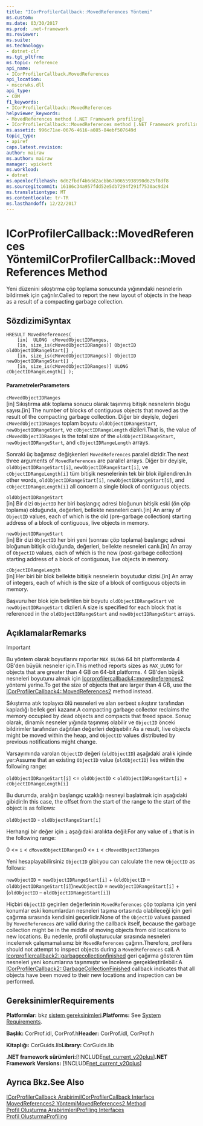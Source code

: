 ```yaml
---
title: "ICorProfilerCallback::MovedReferences Yöntemi"
ms.custom: 
ms.date: 03/30/2017
ms.prod: .net-framework
ms.reviewer: 
ms.suite: 
ms.technology:
- dotnet-clr
ms.tgt_pltfrm: 
ms.topic: reference
api_name:
- ICorProfilerCallback.MovedReferences
api_location:
- mscorwks.dll
api_type:
- COM
f1_keywords:
- ICorProfilerCallback::MovedReferences
helpviewer_keywords:
- MovedReferences method [.NET Framework profiling]
- ICorProfilerCallback::MovedReferences method [.NET Framework profiling]
ms.assetid: 996c71ae-0676-4616-a085-84ebf507649d
topic_type:
- apiref
caps.latest.revision: 
author: mairaw
ms.author: mairaw
manager: wpickett
ms.workload:
- dotnet
ms.openlocfilehash: 6d62fbdf4b6dd2acbb67b0655938990d625f8df8
ms.sourcegitcommit: 16186c34a957fdd52e5db7294f291f7530ac9d24
ms.translationtype: MT
ms.contentlocale: tr-TR
ms.lasthandoff: 12/22/2017
---
```

# <a name="icorprofilercallbackmovedreferences-method"></a><span data-ttu-id="07ffe-102">ICorProfilerCallback::MovedReferences Yöntemi</span><span class="sxs-lookup"><span data-stu-id="07ffe-102">ICorProfilerCallback::MovedReferences Method</span></span>
<span data-ttu-id="07ffe-103">Yeni düzenini sıkıştırma çöp toplama sonucunda yığınındaki nesnelerin bildirmek için çağrılır.</span><span class="sxs-lookup"><span data-stu-id="07ffe-103">Called to report the new layout of objects in the heap as a result of a compacting garbage collection.</span></span>  
  
## <a name="syntax"></a><span data-ttu-id="07ffe-104">Sözdizimi</span><span class="sxs-lookup"><span data-stu-id="07ffe-104">Syntax</span></span>  
  
```  
HRESULT MovedReferences(  
    [in]  ULONG  cMovedObjectIDRanges,  
    [in, size_is(cMovedObjectIDRanges)] ObjectID oldObjectIDRangeStart[] ,  
    [in, size_is(cMovedObjectIDRanges)] ObjectID newObjectIDRangeStart[] ,  
    [in, size_is(cMovedObjectIDRanges)] ULONG    cObjectIDRangeLength[] );  
```  
  
#### <a name="parameters"></a><span data-ttu-id="07ffe-105">Parametreler</span><span class="sxs-lookup"><span data-stu-id="07ffe-105">Parameters</span></span>  
 `cMovedObjectIDRanges`  
 <span data-ttu-id="07ffe-106">[in] Sıkıştırma atık toplama sonucu olarak taşınmış bitişik nesnelerin bloğu sayısı.</span><span class="sxs-lookup"><span data-stu-id="07ffe-106">[in] The number of blocks of contiguous objects that moved as the result of the compacting garbage collection.</span></span> <span data-ttu-id="07ffe-107">Diğer bir deyişle, değeri `cMovedObjectIDRanges` toplam boyutu `oldObjectIDRangeStart`, `newObjectIDRangeStart`, ve `cObjectIDRangeLength` dizileri.</span><span class="sxs-lookup"><span data-stu-id="07ffe-107">That is, the value of `cMovedObjectIDRanges` is the total size of the `oldObjectIDRangeStart`, `newObjectIDRangeStart`, and `cObjectIDRangeLength` arrays.</span></span>  
  
 <span data-ttu-id="07ffe-108">Sonraki üç bağımsız değişkenleri `MovedReferences` paralel dizidir.</span><span class="sxs-lookup"><span data-stu-id="07ffe-108">The next three arguments of `MovedReferences` are parallel arrays.</span></span> <span data-ttu-id="07ffe-109">Diğer bir deyişle, `oldObjectIDRangeStart[i]`, `newObjectIDRangeStart[i]`, ve `cObjectIDRangeLength[i]` tüm bitişik nesnelerinin tek bir blok ilgilendiren.</span><span class="sxs-lookup"><span data-stu-id="07ffe-109">In other words, `oldObjectIDRangeStart[i]`, `newObjectIDRangeStart[i]`, and `cObjectIDRangeLength[i]` all concern a single block of contiguous objects.</span></span>  
  
 `oldObjectIDRangeStart`  
 <span data-ttu-id="07ffe-110">[in] Bir dizi `ObjectID` her biri başlangıç adresi bloğunun bitişik eski (ön çöp toplama) olduğunda, değerleri, bellekte nesneleri canlı.</span><span class="sxs-lookup"><span data-stu-id="07ffe-110">[in] An array of `ObjectID` values, each of which is the old (pre-garbage collection) starting address of a block of contiguous, live objects in memory.</span></span>  
  
 `newObjectIDRangeStart`  
 <span data-ttu-id="07ffe-111">[in] Bir dizi `ObjectID` her biri yeni (sonrası çöp toplama) başlangıç adresi bloğunun bitişik olduğunda, değerleri, bellekte nesneleri canlı.</span><span class="sxs-lookup"><span data-stu-id="07ffe-111">[in] An array of `ObjectID` values, each of which is the new (post-garbage collection) starting address of a block of contiguous, live objects in memory.</span></span>  
  
 `cObjectIDRangeLength`  
 <span data-ttu-id="07ffe-112">[in] Her biri bir blok bellekte bitişik nesnelerin boyutudur dizisi.</span><span class="sxs-lookup"><span data-stu-id="07ffe-112">[in] An array of integers, each of which is the size of a block of contiguous objects in memory.</span></span>  
  
 <span data-ttu-id="07ffe-113">Başvuru her blok için belirtilen bir boyutu `oldObjectIDRangeStart` ve `newObjectIDRangeStart` dizileri.</span><span class="sxs-lookup"><span data-stu-id="07ffe-113">A size is specified for each block that is referenced in the `oldObjectIDRangeStart` and `newObjectIDRangeStart` arrays.</span></span>  
  
## <a name="remarks"></a><span data-ttu-id="07ffe-114">Açıklamalar</span><span class="sxs-lookup"><span data-stu-id="07ffe-114">Remarks</span></span>  
  
> [!IMPORTANT]
>  <span data-ttu-id="07ffe-115">Bu yöntem olarak boyutlarını raporlar `MAX_ULONG` 64 bit platformlarda 4 GB'den büyük nesneler için.</span><span class="sxs-lookup"><span data-stu-id="07ffe-115">This method reports sizes as `MAX_ULONG` for objects that are greater than 4 GB on 64-bit platforms.</span></span> <span data-ttu-id="07ffe-116">4 GB'den büyük nesneleri boyutunu almak için [Icorprofilercallback4::movedreferences2](../../../../docs/framework/unmanaged-api/profiling/icorprofilercallback4-movedreferences2-method.md) yöntemi yerine.</span><span class="sxs-lookup"><span data-stu-id="07ffe-116">To get the size of objects that are larger than 4 GB, use the [ICorProfilerCallback4::MovedReferences2](../../../../docs/framework/unmanaged-api/profiling/icorprofilercallback4-movedreferences2-method.md) method instead.</span></span>  
  
 <span data-ttu-id="07ffe-117">Sıkıştırma atık toplayıcı ölü nesneleri ve alan serbest sıkıştırır tarafından kapladığı bellek geri kazanır.</span><span class="sxs-lookup"><span data-stu-id="07ffe-117">A compacting garbage collector reclaims the memory occupied by dead objects and compacts that freed space.</span></span> <span data-ttu-id="07ffe-118">Sonuç olarak, dinamik nesneler yığında taşınmış olabilir ve `ObjectID` önceki bildirimler tarafından dağıtılan değerleri değişebilir.</span><span class="sxs-lookup"><span data-stu-id="07ffe-118">As a result, live objects might be moved within the heap, and `ObjectID` values distributed by previous notifications might change.</span></span>  
  
 <span data-ttu-id="07ffe-119">Varsayımında varolan `ObjectID` değeri (`oldObjectID`) aşağıdaki aralık içinde yer:</span><span class="sxs-lookup"><span data-stu-id="07ffe-119">Assume that an existing `ObjectID` value (`oldObjectID`) lies within the following range:</span></span>  
  
 `oldObjectIDRangeStart[i]` <= `oldObjectID` < `oldObjectIDRangeStart[i]` + `cObjectIDRangeLength[i]`  
  
 <span data-ttu-id="07ffe-120">Bu durumda, aralığın başlangıç uzaklığı nesneyi başlatmak için aşağıdaki gibidir:</span><span class="sxs-lookup"><span data-stu-id="07ffe-120">In this case, the offset from the start of the range to the start of the object is as follows:</span></span>  
  
 `oldObjectID` - `oldObjectRangeStart[i]`  
  
 <span data-ttu-id="07ffe-121">Herhangi bir değer için `i` aşağıdaki aralıkta değil:</span><span class="sxs-lookup"><span data-stu-id="07ffe-121">For any value of `i` that is in the following range:</span></span>  
  
 <span data-ttu-id="07ffe-122">0 <= `i` < `cMovedObjectIDRanges`</span><span class="sxs-lookup"><span data-stu-id="07ffe-122">0 <= `i` < `cMovedObjectIDRanges`</span></span>  
  
 <span data-ttu-id="07ffe-123">Yeni hesaplayabilirsiniz `ObjectID` gibi:</span><span class="sxs-lookup"><span data-stu-id="07ffe-123">you can calculate the new `ObjectID` as follows:</span></span>  
  
 <span data-ttu-id="07ffe-124">`newObjectID` = `newObjectIDRangeStart[i]` + (`oldObjectID` – `oldObjectIDRangeStart[i]`)</span><span class="sxs-lookup"><span data-stu-id="07ffe-124">`newObjectID` = `newObjectIDRangeStart[i]` + (`oldObjectID` – `oldObjectIDRangeStart[i]`)</span></span>  
  
 <span data-ttu-id="07ffe-125">Hiçbiri `ObjectID` geçirilen değerlerinin `MovedReferences` çöp toplama için yeni konumlar eski konumlardan nesneleri taşıma ortasında olabileceği için geri çağırma sırasında kendisini geçerlidir.</span><span class="sxs-lookup"><span data-stu-id="07ffe-125">None of the `ObjectID` values passed by `MovedReferences` are valid during the callback itself, because the garbage collection might be in the middle of moving objects from old locations to new locations.</span></span> <span data-ttu-id="07ffe-126">Bu nedenle, profil oluşturucular sırasında nesneleri incelemek çalışmamalısınız bir `MovedReferences` çağırın.</span><span class="sxs-lookup"><span data-stu-id="07ffe-126">Therefore, profilers should not attempt to inspect objects during a `MovedReferences` call.</span></span> <span data-ttu-id="07ffe-127">A [Icorprofilercallback2::garbagecollectionfinished](../../../../docs/framework/unmanaged-api/profiling/icorprofilercallback2-garbagecollectionfinished-method.md) geri çağırma gösteren tüm nesneleri yeni konumlarına taşınmıştır ve İnceleme gerçekleştirilebilir.</span><span class="sxs-lookup"><span data-stu-id="07ffe-127">A [ICorProfilerCallback2::GarbageCollectionFinished](../../../../docs/framework/unmanaged-api/profiling/icorprofilercallback2-garbagecollectionfinished-method.md) callback indicates that all objects have been moved to their new locations and inspection can be performed.</span></span>  
  
## <a name="requirements"></a><span data-ttu-id="07ffe-128">Gereksinimler</span><span class="sxs-lookup"><span data-stu-id="07ffe-128">Requirements</span></span>  
 <span data-ttu-id="07ffe-129">**Platformlar:** bkz [sistem gereksinimleri](../../../../docs/framework/get-started/system-requirements.md).</span><span class="sxs-lookup"><span data-stu-id="07ffe-129">**Platforms:** See [System Requirements](../../../../docs/framework/get-started/system-requirements.md).</span></span>  
  
 <span data-ttu-id="07ffe-130">**Başlık:** CorProf.idl, CorProf.h</span><span class="sxs-lookup"><span data-stu-id="07ffe-130">**Header:** CorProf.idl, CorProf.h</span></span>  
  
 <span data-ttu-id="07ffe-131">**Kitaplığı:** CorGuids.lib</span><span class="sxs-lookup"><span data-stu-id="07ffe-131">**Library:** CorGuids.lib</span></span>  
  
 <span data-ttu-id="07ffe-132">**.NET framework sürümleri:**[!INCLUDE[net_current_v20plus](../../../../includes/net-current-v20plus-md.md)]</span><span class="sxs-lookup"><span data-stu-id="07ffe-132">**.NET Framework Versions:** [!INCLUDE[net_current_v20plus](../../../../includes/net-current-v20plus-md.md)]</span></span>  
  
## <a name="see-also"></a><span data-ttu-id="07ffe-133">Ayrıca Bkz.</span><span class="sxs-lookup"><span data-stu-id="07ffe-133">See Also</span></span>  
 [<span data-ttu-id="07ffe-134">ICorProfilerCallback Arabirimi</span><span class="sxs-lookup"><span data-stu-id="07ffe-134">ICorProfilerCallback Interface</span></span>](../../../../docs/framework/unmanaged-api/profiling/icorprofilercallback-interface.md)  
 [<span data-ttu-id="07ffe-135">MovedReferences2 Yöntemi</span><span class="sxs-lookup"><span data-stu-id="07ffe-135">MovedReferences2 Method</span></span>](../../../../docs/framework/unmanaged-api/profiling/icorprofilercallback4-movedreferences2-method.md)  
 [<span data-ttu-id="07ffe-136">Profil Oluşturma Arabirimleri</span><span class="sxs-lookup"><span data-stu-id="07ffe-136">Profiling Interfaces</span></span>](../../../../docs/framework/unmanaged-api/profiling/profiling-interfaces.md)  
 [<span data-ttu-id="07ffe-137">Profil Oluşturma</span><span class="sxs-lookup"><span data-stu-id="07ffe-137">Profiling</span></span>](../../../../docs/framework/unmanaged-api/profiling/index.md)
